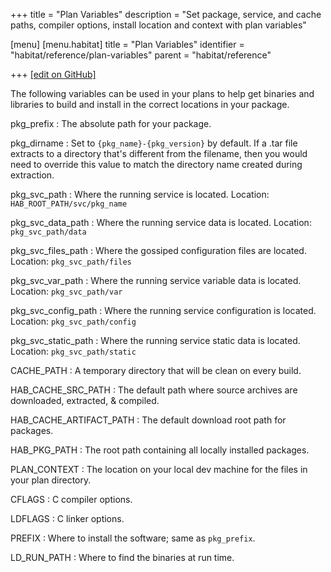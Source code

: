 +++
title = "Plan Variables"
description = "Set package, service, and cache paths, compiler options, install location and context with plan variables"

[menu]
  [menu.habitat]
    title = "Plan Variables"
    identifier = "habitat/reference/plan-variables"
    parent = "habitat/reference"

+++
[\[edit on GitHub\]](https://github.com/habitat-sh/habitat/blob/main/components/docs-chef-io/content/habitat/plan_variables.md)

The following variables can be used in your plans to help get binaries and libraries to build and install in the correct locations in your package.

pkg_prefix
: The absolute path for your package.

pkg_dirname
: Set to `{pkg_name}-{pkg_version}` by default. If a .tar file extracts to a directory that's different from the filename, then you would need to override this value to match the directory name created during extraction.

pkg_svc_path
: Where the running service is located. Location: `HAB_ROOT_PATH/svc/pkg_name`

pkg_svc_data_path
: Where the running service data is located. Location: `pkg_svc_path/data`

pkg_svc_files_path
: Where the gossiped configuration files are located. Location: `pkg_svc_path/files`

pkg_svc_var_path
: Where the running service variable data is located. Location: `pkg_svc_path/var`

pkg_svc_config_path
: Where the running service configuration is located. Location: `pkg_svc_path/config`

pkg_svc_static_path
: Where the running service static data is located. Location: `pkg_svc_path/static`

CACHE_PATH
: A temporary directory that will be clean on every build.

HAB_CACHE_SRC_PATH
: The default path where source archives are downloaded, extracted, & compiled.

HAB_CACHE_ARTIFACT_PATH
: The default download root path for packages.

HAB_PKG_PATH
: The root path containing all locally installed packages.

PLAN_CONTEXT
: The location on your local dev machine for the files in your plan directory.

CFLAGS
: C compiler options.

LDFLAGS
: C linker options.

PREFIX
: Where to install the software; same as `pkg_prefix`.

LD_RUN_PATH
: Where to find the binaries at run time.
